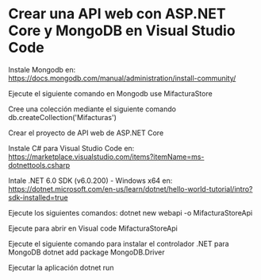 # Crear una API web con ASP.NET Core y MongoDB en Visual Studio Code

Instale Mongodb en:
https://docs.mongodb.com/manual/administration/install-community/

Ejecute el siguiente comando en Mongodb
use MifacturaStore

Cree una colección mediante el siguiente comando
db.createCollection('Mifacturas')

Crear el proyecto de API web de ASP.NET Core

Instale C# para Visual Studio Code en:
https://marketplace.visualstudio.com/items?itemName=ms-dotnettools.csharp

Intale .NET 6.0 SDK (v6.0.200) - Windows x64 en:
https://dotnet.microsoft.com/en-us/learn/dotnet/hello-world-tutorial/intro?sdk-installed=true

Ejecute los siguientes comandos:
dotnet new webapi -o MifacturaStoreApi

Ejecute para abrir en Visual
code MifacturaStoreApi

Ejecute el siguiente comando para instalar el controlador .NET para MongoDB
dotnet add package MongoDB.Driver

Ejecutar la aplicación
dotnet run
